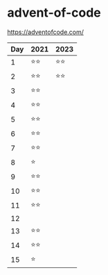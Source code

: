 # advent-of-code

https://adventofcode.com/

| Day | 2021 | 2023
| --- | ----- | ----- |
| 1 | ⭐️⭐️ | ⭐️⭐️ |
| 2 | ⭐️⭐️ | ⭐️⭐️ |
| 3 | ⭐️⭐️ | |
| 4 | ⭐️⭐️ | |
| 5 | ⭐️⭐️ | |
| 6 | ⭐️⭐️ | |
| 7 | ⭐️⭐️ | |
| 8 | ⭐️ | |
| 9 | ⭐️⭐️ | |
| 10 | ⭐️⭐️ | |
| 11 | ⭐️⭐️ | |
| 12 | | |
| 13 | ⭐️⭐️ | |
| 14 | ⭐️⭐️ | |
| 15 | ⭐️ | |